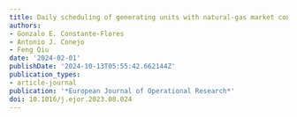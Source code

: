 ```yaml
---
title: Daily scheduling of generating units with natural-gas market constraints
authors:
- Gonzalo E. Constante-Flores
- Antonio J. Conejo
- Feng Qiu
date: '2024-02-01'
publishDate: '2024-10-13T05:55:42.662144Z'
publication_types:
- article-journal
publication: '*European Journal of Operational Research*'
doi: 10.1016/j.ejor.2023.08.024
---
```

